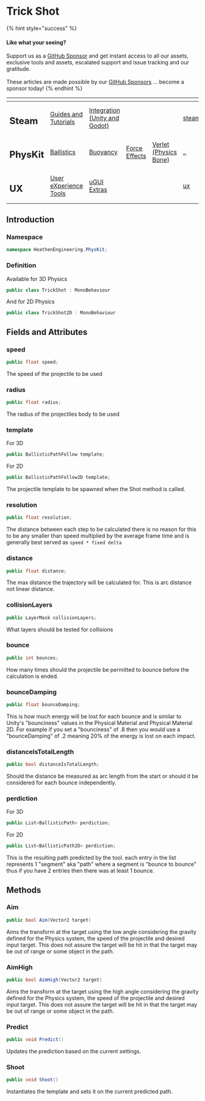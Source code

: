 # Trick Shot

{% hint style="success" %}
#### Like what your seeing?

Support us as a [GitHub Sponsor](../../../become-a-sponsor/) and get instant access to all our assets, exclusive tools and assets, escalated support and issue tracking and our gratitude.\
\
These articles are made possible by our [GitHub Sponsors](../../../become-a-sponsor/) ... become a sponsor today!
{% endhint %}

<table data-view="cards"><thead><tr><th></th><th></th><th></th><th></th><th></th><th data-hidden data-card-target data-type="content-ref"></th><th data-hidden data-card-cover data-type="files"></th></tr></thead><tbody><tr><td><h2>Steam</h2></td><td><a href="../../../company/steam/">Guides and Tutorials</a></td><td><a href="../../steamworks/">Integration (Unity and Godot)</a></td><td></td><td></td><td><a href="../../../company/steam/">steam</a></td><td><a href="../../../.gitbook/assets/Steamworks_Cover.jpg">Steamworks_Cover.jpg</a></td></tr><tr><td><h2>PhysKit</h2></td><td><a href="../sample-scenes/fantasy-style-ballistic-simulation.md">Ballistics</a></td><td><a href="../sample-scenes/1-buoyancy-example.md">Buoyancy</a></td><td><a href="../sample-scenes/1-force-effect-fields.md">Force Effects</a></td><td><a href="../sample-scenes/2-verlet-spring-skinned-mesh.md">Verlet (Physics Bone)</a></td><td><a href="../">..</a></td><td><a href="../../../.gitbook/assets/PhysKit Card.png">PhysKit Card.png</a></td></tr><tr><td><h2>UX</h2></td><td><a href="../../ux/learning/core-concepts/">User eXperience Tools</a></td><td><a href="../../ux/learning/ugui-extras/">uGUI Extras</a></td><td></td><td></td><td><a href="../../ux/">ux</a></td><td><a href="../../../.gitbook/assets/Splash Screen (1).png">Splash Screen (1).png</a></td></tr></tbody></table>

## Introduction

### Namespace

```csharp
namespace HeathenEngineering.PhysKit;
```

### Definition

Available for 3D Physics

```csharp
public class TrickShot : MonoBehaviour
```

And for 2D Physics

```csharp
public class TrickShot2D : MonoBehaviour
```

## Fields and Attributes

### speed

```csharp
public float speed;
```

The speed of the projectile to be used

### radius

```csharp
public float radius;
```

The radius of the projectiles body to be used

### template

For 3D

```csharp
public BallisticPathFollow template;
```

For 2D

```csharp
public BallisticPathFollow2D template;
```

The projectile template to be spawned when the Shot method is called.

### resolution

```csharp
public float resolution;
```

The distance between each step to be calculated there is no reason for this to be any smaller than speed multiplied by the average frame time and is generally best served as `speed * fixed delta`

### distance

```csharp
public float distance;
```

The max distance the trajectory will be calculated for. This is arc distance not linear distance.

### collisionLayers

```csharp
public LayerMask collisionLayers;
```

What layers should be tested for collisions

### bounce

```csharp
public int bounces;
```

How many times should the projectile be permitted to bounce before the calculation is ended.

### bounceDamping

```csharp
public float bounceDamping;
```

This is how much energy will be lost for each bounce and is similar to Unity's "bounciness" values in the Physical Material and Physical Material 2D. For example if you set a "bounciness" of .8 then you would use a "bounceDamping" of .2 meaning 20% of the energy is lost on each impact.

### distanceIsTotalLength

```csharp
public bool distanceIsTotalLength;
```

Should the distance be measured as arc length from the start or should it be considered for each bounce independently.

### perdiction

For 3D

```csharp
public List<BallisticPath> perdiction;
```

For 2D

```csharp
public List<BallisticPath2D> perdiction;
```

This is the resulting path predicted by the tool. each entry in the list represents 1 "segment" aka "path" where a segment is "bounce to bounce" thus if you have 2 entries then there was at least 1 bounce.

## Methods

### Aim

```csharp
public bool Aim(Vector2 target)
```

Aims the transform at the target using the low angle considering the gravity defined for the Physics system, the speed of the projectile and desired input target. This does not assure the target will be hit in that the target may be out of range or some object in the path.

### AimHigh

```csharp
public bool AimHigh(Vector2 target)
```

Aims the transform at the target using the high angle considering the gravity defined for the Physics system, the speed of the projectile and desired input target. This does not assure the target will be hit in that the target may be out of range or some object in the path.

### Predict

```csharp
public void Predict()
```

Updates the prediction based on the current settings.

### Shoot

```csharp
public void Shoot()
```

Instantiates the template and sets it on the current predicted path.
